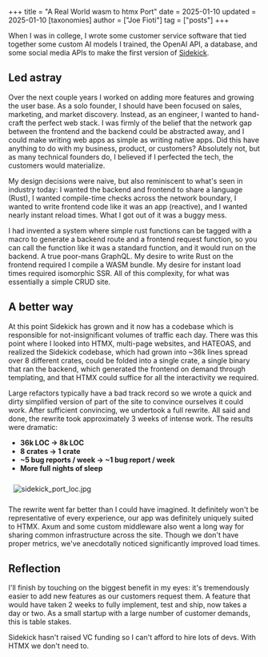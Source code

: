 +++
title = "A Real World wasm to htmx Port"
date = 2025-01-10
updated = 2025-01-10
[taxonomies]
author = ["Joe Fioti"]
tag = ["posts"]
+++

<style>
img, video {
  max-width: 100%;
  margin: 10px;
}
</style>

When I was in college, I wrote some customer service software that tied together some custom AI models I trained, the OpenAI API, a database, and some social media APIs to make the first version of [Sidekick](sidekickai.co).

## Led astray

Over the next couple years I worked on adding more features and growing the user base. As a solo founder, I should have been focused on sales, marketing, and market discovery. Instead, as an engineer, I wanted to hand-craft the perfect web stack. I was firmly of the belief that the network gap between the frontend and the backend could be abstracted away, and I could make writing web apps as simple as writing native apps. Did this have anything to do with my business, product, or customers? Absolutely not, but as many technical founders do, I believed if I perfected the tech, the customers would materialize.

My design decisions were naive, but also reminiscent to what's seen in industry today: I wanted the backend and frontend to share a language (Rust), I wanted compile-time checks across the network boundary, I wanted to write frontend code like it was an app (reactive), and I wanted nearly instant reload times. What I got out of it was a buggy mess.

I had invented a system where simple rust functions can be tagged with a macro to generate a backend route and a frontend request function, so you can call the function like it was a standard function, and it would run on the backend. A true poor-mans GraphQL. My desire to write Rust on the frontend required I compile a WASM bundle. My desire for instant load times required isomorphic SSR. All of this complexity, for what was essentially a simple CRUD site.

## A better way

At this point Sidekick has grown and it now has a codebase which is responsible for not-insignificant volumes of traffic each day. There was this point where I looked into HTMX, multi-page websites, and HATEOAS, and realized the Sidekick codebase, which had grown into ~36k lines spread over 8 different crates, could be folded into a single crate, a single binary that ran the backend, which generated the frontend on demand through templating, and that HTMX could suffice for all the interactivity we required.

Large refactors typically have a bad track record so we wrote a quick and dirty simplified version of part of the site to convince ourselves it could work. After sufficient convincing, we undertook a full rewrite. All said and done, the rewrite took approximately 3 weeks of intense work. The results were dramatic:

- **36k LOC -> 8k LOC**
- **8 crates -> 1 crate**
- **~5 bug reports / week -> ~1 bug report / week**
- **More full nights of sleep**

![sidekick_port_loc.jpg](/img/sidekick_port_loc.jpg)


The rewrite went far better than I could have imagined. It definitely won't be representative of every experience, our app was definitely uniquely suited to HTMX. Axum and some custom middleware also went a long way for sharing common infrastructure across the site. Though we don't have proper metrics, we've anecdotally noticed significantly improved load times.

## Reflection

I'll finish by touching on the biggest benefit in my eyes: it's tremendously easier to add new features as our customers request them. A feature that would have taken 2 weeks to fully implement, test and ship, now takes a day or two. As a small startup with a large number of customer demands, this is table stakes.

Sidekick hasn't raised VC funding so I can't afford to hire lots of devs. With HTMX we don't need to.